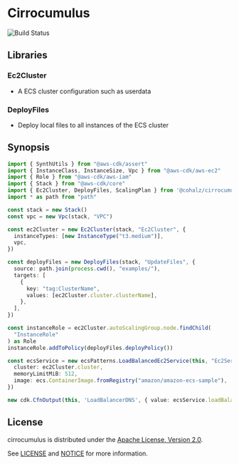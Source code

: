 # Cirrocumulus

![Build Status](https://travis-ci.org/cohalz/cirrocumulus.png?branch=master)

## Libraries
### Ec2Cluster
- A ECS cluster configuration such as userdata
### DeployFiles
- Deploy local files to all instances of the ECS cluster

## Synopsis

```typescript
import { SynthUtils } from "@aws-cdk/assert"
import { InstanceClass, InstanceSize, Vpc } from "@aws-cdk/aws-ec2"
import { Role } from "@aws-cdk/aws-iam"
import { Stack } from "@aws-cdk/core"
import { Ec2Cluster, DeployFiles, ScalingPlan } from '@cohalz/cirrocumulus'
import * as path from "path"

const stack = new Stack()
const vpc = new Vpc(stack, "VPC")

const ec2Cluster = new Ec2Cluster(stack, "Ec2Cluster", {
  instanceTypes: [new InstanceType("t3.medium")],
  vpc,
})

const deployFiles = new DeployFiles(stack, "UpdateFiles", {
  source: path.join(process.cwd(), "examples/"),
  targets: [
    {
      key: "tag:ClusterName",
      values: [ec2Cluster.cluster.clusterName],
    },
  ],
})

const instanceRole = ec2Cluster.autoScalingGroup.node.findChild(
  "InstanceRole"
) as Role
instanceRole.addToPolicy(deployFiles.deployPolicy())

const ecsService = new ecsPatterns.LoadBalancedEc2Service(this, "Ec2Service", {
  cluster: ec2Cluster.cluster,
  memoryLimitMiB: 512,
  image: ecs.ContainerImage.fromRegistry("amazon/amazon-ecs-sample"),
})

new cdk.CfnOutput(this, 'LoadBalancerDNS', { value: ecsService.loadBalancer.loadBalancerDnsName })
```

## License

cirrocumulus is distributed under the [Apache License, Version 2.0](https://www.apache.org/licenses/LICENSE-2.0).

See [LICENSE](./LICENSE) and [NOTICE](./NOTICE) for more information.
